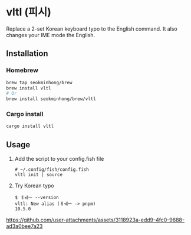 # vltl (피시)

Replace a 2-set Korean keyboard typo to the English command. It also changes your IME mode the English.

## Installation

### Homebrew

```sh
brew tap seokminhong/brew
brew install vltl
# Or
brew install seokminhong/brew/vltl
```

### Cargo install

```sh
cargo install vltl
```

## Usage

1. Add the script to your config.fish file

   ```fish
   # ~/.config/fish/config.fish
   vltl init | source
   ```

2. Try Korean typo

   ```
   $ ㅔㅞㅡ --version
   vltl: New alias (ㅔㅞㅡ -> pnpm)
   10.5.0
   ```

https://github.com/user-attachments/assets/3118923a-edd9-4fc0-9688-ad3a0bee7a23
